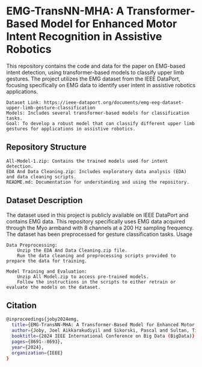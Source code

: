 # EMG-TransNN-MHA: A Transformer-Based Model for Enhanced Motor Intent Recognition in Assistive Robotics

This repository contains the code and data for the paper on EMG-based intent detection, using transformer-based models to classify upper limb gestures. The project utilizes the EMG dataset from the IEEE DataPort, focusing specifically on EMG data to identify user intent in assistive robotics applications.

    Dataset Link: https://ieee-dataport.org/documents/emg-eeg-dataset-upper-limb-gesture-classification
    Models: Includes several transformer-based models for classification tasks.
    Goal: To develop a robust model that can classify different upper limb gestures for applications in assistive robotics.

## Repository Structure

    All-Model-1.zip: Contains the trained models used for intent detection.
    EDA And Data Cleaning.zip: Includes exploratory data analysis (EDA) and data cleaning scripts.
    README.md: Documentation for understanding and using the repository.

## Dataset Description

The dataset used in this project is publicly available on IEEE DataPort and contains EMG data. This repository specifically uses EMG data acquired through the Myo armband with 8 channels at a 200 Hz sampling frequency. The dataset has been preprocessed for gesture classification tasks.
Usage

    Data Preprocessing:
        Unzip the EDA And Data Cleaning.zip file.
        Run the data cleaning and preprocessing scripts provided to prepare the data for training.

    Model Training and Evaluation:
        Unzip All Model.zip to access pre-trained models.
        Follow the instructions in the scripts to either retrain or evaluate the models on the dataset.

## Citation
```bash
@inproceedings{joby2024emg,
  title={EMG-TransNN-MHA: A Transformer-Based Model for Enhanced Motor Intent Recognition in Assistive Robotics},
  author={Joby, Joel Aikkarakudiyil and Sikorski, Pascal and Sultan, Tipu and Akbarpour, Hadi and Esposito, Flavio and Babaiasl, Madi},
  booktitle={2024 IEEE International Conference on Big Data (BigData)},
  pages={8691--8693},
  year={2024},
  organization={IEEE}
}
